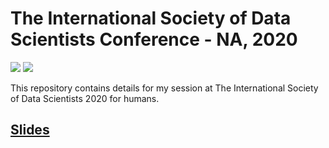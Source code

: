 # The International Society of Data Scientists Conference - NA, 2020
 [![](https://img.shields.io/github/license/sourcerer-io/hall-of-fame.svg?colorB=ff0000)](https://github.com/akshaybahadur21/Emojinator/blob/master/LICENSE.md)  [![](https://img.shields.io/badge/Akshay-Bahadur-brightgreen.svg?colorB=ff0000)](https://akshaybahadur.com)

This repository contains details for my session at The International Society of Data Scientists 2020 for humans.

## [Slides](https://docs.google.com/presentation/d/1CIS3KqlE0h-KJfL_Sf_EbpeRoY1ofKadHJl_c2jGCZQ/edit?usp=sharing)
